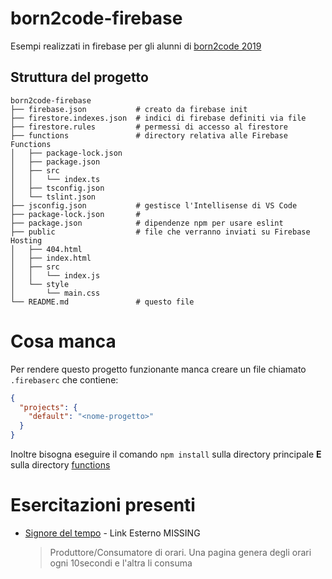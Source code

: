 born2code-firebase
============
Esempi realizzati in firebase per gli alunni di [born2code 2019](https://born2code.it/)


## Struttura del progetto

```
born2code-firebase
├── firebase.json           # creato da firebase init
├── firestore.indexes.json  # indici di firebase definiti via file
├── firestore.rules         # permessi di accesso al firestore
├── functions               # directory relativa alle Firebase Functions
│   ├── package-lock.json
│   ├── package.json
│   ├── src
│   │   └── index.ts
│   ├── tsconfig.json
│   └── tslint.json
├── jsconfig.json           # gestisce l'Intellisense di VS Code
├── package-lock.json       #
├── package.json            # dipendenze npm per usare eslint
├── public                  # file che verranno inviati su Firebase Hosting
│   ├── 404.html
│   ├── index.html
│   ├── src
│   │   └── index.js
│   └── style
│       └── main.css
└── README.md               # questo file
```

# Cosa manca
Per rendere questo progetto funzionante manca creare un file chiamato `.firebaserc` che contiene:
```json
{
  "projects": {
    "default": "<nome-progetto>"
  }
}
```

Inoltre bisogna eseguire il comando `npm install` sulla directory principale **E** sulla directory [functions](./functions)


# Esercitazioni presenti

- [Signore del tempo](public/01-tempo) - Link Esterno MISSING
  > Produttore/Consumatore di orari. Una pagina genera degli orari ogni 10secondi e l'altra li consuma

